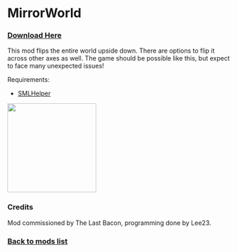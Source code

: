 # MirrorWorld

### [Download Here](https://github.com/LeeTwentyThree/Lee23-SubnauticaMods/raw/main/Downloads/MirrorWorld.zip)

This mod flips the entire world upside down. There are options to flip it across other axes as well. The game should be possible like this, but expect to face many unexpected issues!

Requirements:
- [SMLHelper](https://www.nexusmods.com/subnautica/mods/113)

<div>
  <img src="https://github.com/LeeTwentyThree/Lee23-SubnauticaMods/raw/main/Downloads/Thumbnails/MirrorWorld.png" width=200px>
</div>

### Credits

Mod commissioned by The Last Bacon, programming done by Lee23.

### [Back to mods list](https://github.com/LeeTwentyThree/Lee23-SubnauticaMods/blob/main/Downloads/DownloadPages/ModDownloads-Subnautica.md)
